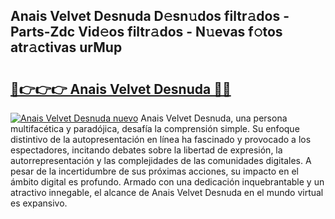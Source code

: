 ## Anais Velvet Desnuda D𝚎sn𝚞dos filtr𝚊dos - Parts-Zdc Vid𝚎os filtr𝚊dos - N𝚞evas f𝚘tos atr𝚊ctivas urMup

# <h2><a href="http://mbc7bwr.tromn.icu/?c=Anais+Velvet+Desnuda">🔗👉👉👉 Anais Velvet Desnuda 🔗🔗</a></h2>

[![Anais Velvet Desnuda nuevo](https://i.imgur.com/pEAQMta.gif)](http://mbc7bwr.tromn.icu/?c=Anais+Velvet+Desnuda)
Anais Velvet Desnuda, una persona multifacética y paradójica, desafía la comprensión simple. Su enfoque distintivo de la autopresentación en línea ha fascinado y provocado a los espectadores, incitando debates sobre la libertad de expresión, la autorrepresentación y las complejidades de las comunidades digitales. A pesar de la incertidumbre de sus próximas acciones, su impacto en el ámbito digital es profundo. Armado con una dedicación inquebrantable y un atractivo innegable, el alcance de Anais Velvet Desnuda en el mundo virtual es expansivo.
